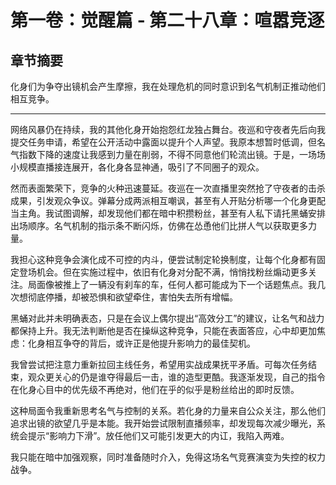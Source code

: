 # 第一卷：觉醒篇 - 第二十八章：喧嚣竞逐

<!-- AI生成内容开始 -->
<!-- 模型: GPT-4 Turbo -->
<!-- Prompt版本: rewrite_chapter.tpl.md -->
<!-- 生成时间: 2025-07-XX -->
<!-- 状态: 初稿，需人工完善 -->

## 章节摘要
化身们为争夺出镜机会产生摩擦，我在处理危机的同时意识到名气机制正推动他们相互竞争。

---

网络风暴仍在持续，我的其他化身开始抱怨红龙独占舞台。夜巡和守夜者先后向我提交任务申请，希望在公开活动中露面以提升个人声望。我原本想暂时低调，但名气指数下降的速度让我感到力量在削弱，不得不同意他们轮流出镜。于是，一场场小规模直播接连展开，各化身各显神通，吸引了不同圈子的观众。

然而表面繁荣下，竞争的火种迅速蔓延。夜巡在一次直播里突然抢了守夜者的击杀成果，引发观众争议。弹幕分成两派相互嘲讽，甚至有人开贴分析哪一个化身更配当主角。我试图调解，却发现他们都在暗中积攒粉丝，甚至有人私下请托黑蛹安排出场顺序。名气机制的指示条不断闪烁，仿佛在怂恿他们比拼人气以获取更多力量。

我担心这种竞争会演化成不可控的内斗，便尝试制定轮换制度，让每个化身都有固定登场机会。但在实施过程中，依旧有化身对分配不满，悄悄找粉丝煽动更多关注。局面像被推上了一辆没有刹车的车，任何人都可能成为下一个话题焦点。我几次想彻底停播，却被恐惧和欲望牵住，害怕失去所有增幅。

黑蛹对此并未明确表态，只是在会议上偶尔提出“高效分工”的建议，让名气和战力都保持上升。我无法判断他是否在操纵这种竞争，只能在表面答应，心中却更加焦虑：化身相互争夺的背后，或许正是他提升影响力的最佳契机。

<!-- AI生成内容结束 -->

我曾尝试把注意力重新拉回主线任务，希望用实战成果抚平矛盾。可每次任务结束，观众更关心的仍是谁夺得最后一击，谁的造型更酷。我逐渐发现，自己的指令在化身心目中的优先级不再绝对，他们在乎的似乎是粉丝给出的即时反馈。

这种局面令我重新思考名气与控制的关系。若化身的力量来自公众关注，那么他们追求出镜的欲望几乎是本能。我开始尝试限制直播频率，却发现每次减少曝光，系统会提示“影响力下滑”。放任他们又可能引发更大的内讧，我陷入两难。

<!-- AI生成内容结束 -->
我只能在暗中加强观察，同时准备随时介入，免得这场名气竞赛演变为失控的权力战争。
